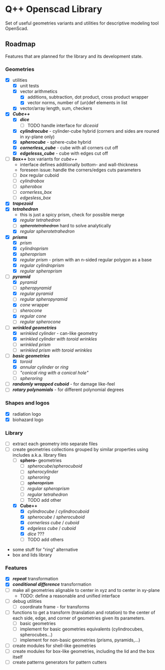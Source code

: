 # Q++ Openscad Library

Set of useful geometries variants and utilities for descriptive modeling tool OpenScad.

## Roadmap

Features that are planned for the library and its development state.

### Geometries

- [X] utilities
  - [x] unit tests
  - [x] vector arithmetics
    - [x] additions, subtraction, dot product, cross product wrapper
    - [x] vector norms, number of (un)def elements in list
  - [x] vector/array length, sum, checkers
- [X] ***Cube++***
  - [X] ***dice***
    - [ ] TODO handle interface for *diceoid*
  - [X] ***cylindrocube*** - cylinder-cube hybrid (corners and sides are rouned in xy-plane only)
  - [x] ***spherocube*** - sphere-cube hybrid
  - [x] ***cornerless_cube*** - cube with all corners cut off
  - [x] ***edgelesss_cube*** - cube with edges cut off
- [ ] **Box++** box variants for *cube++*
  - interface defines additionally bottom- and wall-thickness
  - foreseen issue: handle the corners/edges cuts parameters
  - [ ] *box* regular cuboid
  - [ ] *cylindrobox*
  - [ ] *spherobox*
  - [ ] *cornerless_box*
  - [ ] *edgesless_box*
- [x] ***trapezoid***
- [x] ***tetrahedron***
  - this is just a spicy prism, check for possible merge
  - [x] *regular tetrahedron*
  - [ ] ~~*spherotetrahedron*~~ hard to solve analytically
  - [x] *regular spherotetrahedron*
- [x] ***prisms***
  - [x] *prism*
  - [x] *cylindroprism*
  - [x] *spheroprism*
  - [x] *regular prism* - prism with an n-sided regular polygon as a base
  - [x] *regular cylindroprism*
  - [x] *regular spheroprism*
- [ ] ***pyramid***
  - [x] *pyramid*
  - [ ] *spheropyramid*
  - [x] *regular pyramid*
  - [ ] *regular spheropyramid*
  - [x] *cone* wrapper
  - [ ] *sherocone*
  - [x] *regular cone*
  - [ ] *regular spherocone*
- [ ] ***wrinkled geometries***
  - [x] *wrinkled cylinder* - can-like geometry
  - [x] *wrinkled cylinder with toroid wrinkles*
  - [ ] *wrinkled prism*
  - [ ] *wrinkled prism with toroid wrinkles*
- [ ] ***basic geometries***
  - [x] *toroid*
  - [x] *annular cylinder* or *ring*
  - [ ] *"conical ring with a conical hole"*
  - [ ] *spheroring*
- [ ] ***randomly wrapped cuboid*** - for damage like-feel
- [ ] ***rotary polynomials*** - for different polynomial degrees

### Shapes and logos

- [x] radiation logo
- [x] biohazard logo

### Library

- [ ] extract each geometry into separate files
- [ ] create geometries collections grouped by similar properties using includes a.k.a. library files
  - [ ] **sphero-** geometries
    - [ ] *spherocube*/*spherocuboid*
    - [ ] *spherocylinder*
    - [ ] *spheroring*
    - [ ] ~~*spheroprism*~~
    - [ ] *regular spheroprism*
    - [ ] *regular tetrahedron*
    - [ ] TODO add other
  - [x] **Cube++**
    - [x] *cylindrocube* / *cylindrocuboid*
    - [x] *spherocube* / *spherocuboid*
    - [x] *cornerless cube* / *cuboid*
    - [x] *edgeless cube* / *cuboid*
    - [x] *dice* ???
    - [ ] TODO add others
- some stuff for "ring" alternative
- box and lids library

### Features

- [x] ***repeat*** transformation
- [x] ***conditional difference*** transformation
- [ ] make all geometries alignable to center in xyz and to center in xy-plane
  - TODO: define a reasonable and unified interface
- [ ] debug utilities
  - [ ] coordinate frame - for transforms
- [ ] functions to get a transform (translation and rotation) to the center of each side, edge, and corner of geometries given its parameters.
  - [ ] basic geometries
  - [ ] implement for basic geometries equivalents (cylindrocubes, spherocubes...)
  - [ ] implement for non-basic geometries (prisms, pyramids,...)
- [ ] create modules for shell-like geometries
- [ ] create modules for box-like geometries, including the lid and the box itself
- [ ] create patterns generators for pattern cutters
